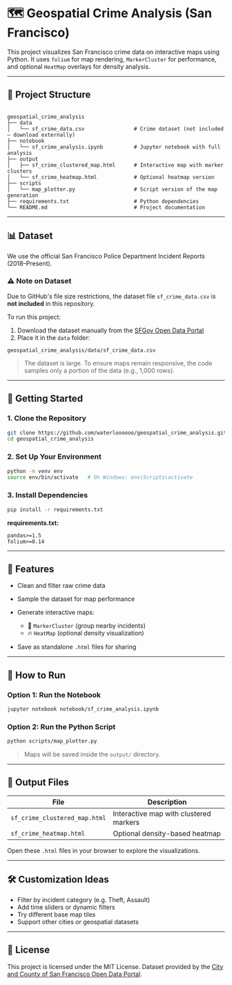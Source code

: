 # 🗺️ Geospatial Crime Analysis (San Francisco)

This project visualizes San Francisco crime data on interactive maps using Python. It uses `folium` for map rendering, `MarkerCluster` for performance, and optional `HeatMap` overlays for density analysis.

---

## 📁 Project Structure

```

geospatial_crime_analysis
├── data
│   └── sf_crime_data.csv                # Crime dataset (not included — download externally)
├── notebook
│   └── sf_crime_analysis.ipynb          # Jupyter notebook with full analysis
├── output
│   ├── sf_crime_clustered_map.html      # Interactive map with marker clusters
│   └── sf_crime_heatmap.html            # Optional heatmap version
├── scripts
│   └── map_plotter.py                   # Script version of the map generation
├── requirements.txt                     # Python dependencies
└── README.md                            # Project documentation

```

---

## 📊 Dataset

We use the official San Francisco Police Department Incident Reports (2018–Present).

### ⚠️ Note on Dataset

Due to GitHub's file size restrictions, the dataset file `sf_crime_data.csv` is **not included** in this repository.

To run this project:

1. Download the dataset manually from the [SFGov Open Data Portal](https://data.sfgov.org/Public-Safety/Police-Department-Incident-Reports-2018-to-Present/wg3w-h783/data_preview)
2. Place it in the `data` folder:

```
geospatial_crime_analysis/data/sf_crime_data.csv
````

> The dataset is large. To ensure maps remain responsive, the code samples only a portion of the data (e.g., 1,000 rows).

---

## 🚀 Getting Started

### 1. Clone the Repository

```bash
git clone https://github.com/waterloooooo/geospatial_crime_analysis.git
cd geospatial_crime_analysis
````

### 2. Set Up Your Environment

```bash
python -m venv env
source env/bin/activate   # On Windows: env\Scripts\activate
```

### 3. Install Dependencies

```bash
pip install -r requirements.txt
```

**requirements.txt:**

```
pandas>=1.5
folium>=0.14
```

---

## 📌 Features

* Clean and filter raw crime data
* Sample the dataset for map performance
* Generate interactive maps:

  * 📍 `MarkerCluster` (group nearby incidents)
  * 🔥 `HeatMap` (optional density visualization)
* Save as standalone `.html` files for sharing

---

## 🧪 How to Run

### Option 1: Run the Notebook

```bash
jupyter notebook notebook/sf_crime_analysis.ipynb
```

### Option 2: Run the Python Script

```bash
python scripts/map_plotter.py
```

> Maps will be saved inside the `output/` directory.

---

## 📂 Output Files

| File                          | Description                            |
| ----------------------------- | -------------------------------------- |
| `sf_crime_clustered_map.html` | Interactive map with clustered markers |
| `sf_crime_heatmap.html`       | Optional density-based heatmap         |

Open these `.html` files in your browser to explore the visualizations.

---

## 🛠️ Customization Ideas

* Filter by incident category (e.g. Theft, Assault)
* Add time sliders or dynamic filters
* Try different base map tiles
* Support other cities or geospatial datasets

---

## 📄 License

This project is licensed under the MIT License.
Dataset provided by the [City and County of San Francisco Open Data Portal](https://data.sfgov.org/).
